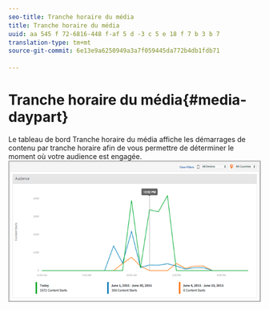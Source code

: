 ```yaml
---
seo-title: Tranche horaire du média
title: Tranche horaire du média
uuid: aa 545 f 72-6816-448 f-af 5 d -3 c 5 e 18 f 7 b 3 b 7
translation-type: tm+mt
source-git-commit: 6e13e9a6250949a3a7f059445da772b4db1fdb71

---
```



# Tranche horaire du média{#media-daypart}

Le tableau de bord Tranche horaire du média affiche les démarrages de contenu par tranche horaire afin de vous permettre de déterminer le moment où votre audience est engagée.  ![](assets/video-daypart-report.png)

